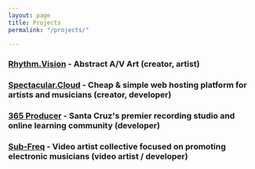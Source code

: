 ```yaml
---
layout: page
title: Projects
permalink: "/projects/"

---
```

### [Rhythm.Vision](https://rhythm.vision/) - Abstract A/V Art (creator, artist)

### [Spectacular.Cloud](https://spectacular.cloud/) - Cheap & simple web hosting platform for artists and musicians (creator, developer)

### [365 Producer](https://365producer.com/) - Santa Cruz's premier recording studio and online learning community (developer)

### [Sub-Freq](https://sub-freq.com/) - Video artist collective focused on promoting electronic musicians (video artist / developer)